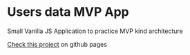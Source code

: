 # Users data MVP App

Small Vanilla JS Application to practice MVP kind architecture

[Check this project](https://phmv.github.io/users-data-mvp/) on github pages
